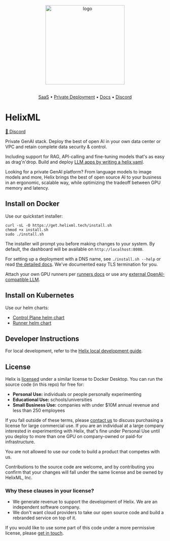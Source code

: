 <div align="center">
<img alt="logo" src="https://tryhelix.ai/assets/img/CDfWIfha3--900.webp" width="250px">

<br/>
<br/>

</div>

<p align="center">
  <a href="https://app.tryhelix.ai/">SaaS</a> •
  <a href="https://docs.helixml.tech/docs/controlplane">Private Deployment</a> •
  <a href="https://docs.helixml.tech/docs/overview">Docs</a> •
  <a href="https://discord.gg/VJftd844GE">Discord</a>
</p>

# HelixML

[👥 Discord](https://discord.gg/VJftd844GE)

Private GenAI stack. Deploy the best of open AI in your own data center or VPC and retain complete data security & control.

Including support for RAG, API-calling and fine-tuning models that's as easy as drag'n'drop. Build and deploy [LLM apps by writing a helix.yaml](https://docs.helixml.tech/helix/develop/getting-started/).

Looking for a private GenAI platform? From language models to image models and more, Helix brings the best of open source AI to your business in an ergonomic, scalable way, while optimizing the tradeoff between GPU memory and latency.

## Install on Docker

Use our quickstart installer:

```
curl -sL -O https://get.helixml.tech/install.sh
chmod +x install.sh
sudo ./install.sh
```
The installer will prompt you before making changes to your system. By default, the dashboard will be available on `http://localhost:8080`.

For setting up a deployment with a DNS name, see `./install.sh --help` or read [the detailed docs](https://docs.helixml.tech/helix/private-deployment/controlplane/). We've documented easy TLS termination for you.

Attach your own GPU runners per [runners docs](https://docs.helixml.tech/helix/private-deployment/controlplane/#attach-a-runner-to-an-existing-control-plane) or use any [external OpenAI-compatible LLM](https://docs.helixml.tech/helix/private-deployment/controlplane/#install-control-plane-pointing-at-any-openai-compatible-api).

## Install on Kubernetes

Use our helm charts:
* [Control Plane helm chart](https://docs.helixml.tech/helix/private-deployment/helix-controlplane-helm-chart/)
* [Runner helm chart](https://docs.helixml.tech/helix/private-deployment/helix-runner-helm-chart/)

## Developer Instructions

For local development, refer to the [Helix local development guide](./local-development.md).

## License

Helix is [licensed](https://github.com/helixml/helix/blob/main/LICENSE.md) under a similar license to Docker Desktop. You can run the source code (in this repo) for free for:

* **Personal Use:** individuals or people personally experimenting
* **Educational Use:** schools/universities
* **Small Business Use:** companies with under $10M annual revenue and less than 250 employees

If you fall outside of these terms, please [contact us](mailto:founders@helixml.tech) to discuss purchasing a license for large commercial use. If you are an individual at a large company interested in experimenting with Helix, that's fine under Personal Use until you deploy to more than one GPU on company-owned or paid-for infrastructure.

You are not allowed to use our code to build a product that competes with us.

Contributions to the source code are welcome, and by contributing you confirm that your changes will fall under the same license and be owned by HelixML, Inc.


### Why these clauses in your license?

* We generate revenue to support the development of Helix. We are an independent software company.
* We don't want cloud providers to take our open source code and build a rebranded service on top of it.

If you would like to use some part of this code under a more permissive license, please [get in touch](mailto:founders@helixml.tech).
